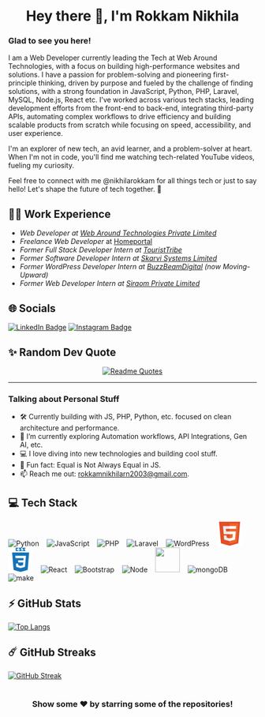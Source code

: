 <h1 align="center">
  <b>Hey there 👋, I'm Rokkam Nikhila</b>
</h1>

<h3>Glad to see you here!</h3>

<!--Profile Views-->
<!--![](https://komarev.com/ghpvc/?username=nikhilarokkam&abbreviated=true)-->

I am a Web Developer currently leading the Tech at Web Around Technologies, with a focus on building high-performance websites and solutions.
I have a passion for problem-solving and pioneering first-principle thinking, driven by purpose and fueled by the challenge of finding solutions, with a strong foundation in JavaScript, Python, PHP, Laravel, MySQL, Node.js, React etc. I've worked across various tech stacks, leading development efforts from the front-end to back-end, integrating third-party APIs, automating complex workflows to drive efficiency and building scalable products from scratch while focusing on speed, accessibility, and user experience.

I'm an explorer of new tech, an avid learner, and a problem-solver at heart. When I'm not in code, you'll find me watching tech-related YouTube videos, fueling my curiosity.

Feel free to connect with me @nikhilarokkam for all things tech or just to say hello! Let's shape the future of tech together. 🌟

## 👩‍💻 Work Experience
- *Web Developer at [Web Around Technologies Private Limited](https://webaround.in/)*
- *Freelance Web Developer* at [Homeportal](https://homeportal.ca/)
- *Former Full Stack Developer Intern at [TouristTribe](https://touristtribe.org/)*   
- *Former Software Developer Intern at [Skarvi Systems Limited](https://skarvisystems.co.uk/)*  
- *Former WordPress Developer Intern at [BuzzBeamDigital](https://www.linkedin.com/company/moving-upward/) (now Moving-Upward)*  
- *Former Web Developer Intern at [Siraom Private Limited](https://wainsy.com/)*

## 🌐 Socials
[![LinkedIn Badge](https://img.shields.io/badge/LinkedIn-0077B5?style=flat&logo=linkedin&logoColor=white)](https://www.linkedin.com/in/nikhila-rokkam-54a817259/)
[![Instagram Badge](https://img.shields.io/badge/Instagram-E4405F?style=flat&logo=instagram&logoColor=white)](https://www.instagram.com/___being__nikki___/?hl=en)
<!--
**nikhilarokkam/nikhilarokkam** is a ✨ _special_ ✨ repository because its `README.md` (this file) appears on your GitHub profile.

Here are some ideas to get you started:

- 🔭 I’m currently working on ...
- 🌱 I’m currently learning ...
- 👯 I’m looking to collaborate on ...
- 🤔 I’m looking for help with ...
- 💬 Ask me about ...
- 📫 How to reach me: ...
- 😄 Pronouns: ...
- ⚡ Fun fact: ...
-->

## ✨ Random Dev Quote
<div align="center">
  <a href="https://github.com/piyushsuthar/github-readme-quotes">
    <img src="https://quotes-github-readme.vercel.app/api?type=horizontal&theme=dark" alt="Readme Quotes" />
  </a>
</div>
<hr>
<h3>Talking about Personal Stuff</h3>
<ul>
  <li>🛠   Currently building with JS, PHP, Python, etc. focused on clean architecture and performance.</li>
  <li>🚀   I’m currently exploring Automation workflows, API Integrations, Gen AI, etc.</li>
  <li>💻   I love diving into new technologies and building cool stuff.</li>
  <li>👾   Fun fact: Equal is Not Always Equal in JS.</li>
  <li>📫   Reach me out: <a href="mailto:rokkamnikhilarn2003@gmail.com">rokkamnikhilarn2003@gmail.com</a>.</li>
</ul>

## 💻 Tech Stack
<div>
 <img src="https://github.com/user-attachments/assets/17c45887-e7a1-4f21-856a-be4b544ca283" title="Python" alt="Python" width="50" height="50"/>&nbsp;&nbsp;&nbsp;
  <img src="https://github.com/user-attachments/assets/91ec3442-71e7-4865-92dc-659ec1e9618a" title="JavaScript" alt="JavaScript" width="50" height="50"/>&nbsp;&nbsp;&nbsp;
  <img src="https://github.com/user-attachments/assets/eeafcf08-ae14-4b7b-8a3d-8eacece655bf" title="PHP" alt="PHP" width="50" height="50"/>&nbsp;&nbsp;&nbsp;
 <img src="https://github.com/user-attachments/assets/fd154078-2379-4fbc-9c65-0b75f4805166" title="Laravel" alt="Laravel" width="50" height="50"/>&nbsp;&nbsp;&nbsp;
  <img src="https://github.com/user-attachments/assets/ac910234-9e39-4d99-a6f2-6cbe8d5d2037" title="WordPress"  alt="WordPress" width="50" height="50"/>&nbsp;&nbsp;&nbsp;
 <img src="https://github.com/devicons/devicon/blob/master/icons/html5/html5-original.svg" title="HTML5" alt="HTML" width="50" height="50"/>&nbsp;&nbsp;&nbsp;
 <img src="https://github.com/devicons/devicon/blob/master/icons/css3/css3-plain-wordmark.svg"  title="CSS3" alt="CSS" width="50" height="50"/>&nbsp;&nbsp;&nbsp;
 <img src="https://cdn.jsdelivr.net/gh/devicons/devicon/icons/react/react-original.svg" title="React" alt="React" width="50" height="50"/>&nbsp;&nbsp;&nbsp;
<!--  <img src="https://github.com/devicons/devicon/blob/master/icons/jquery/jquery-original-wordmark.svg" title="jQuery" alt="jQuery" width="40" height="40"/>&nbsp; -->
 <img src="https://cdn.jsdelivr.net/gh/devicons/devicon@latest/icons/bootstrap/bootstrap-original.svg" title="Bootstrap" alt="Bootstrap" width="50" height="50"/>&nbsp;&nbsp;&nbsp;
 <img src="https://cdn.jsdelivr.net/gh/devicons/devicon/icons/nodejs/nodejs-original.svg" title="Node" alt="Node" width="50" height="50"/>&nbsp;&nbsp;&nbsp;
<!--  <img src="https://cdn.jsdelivr.net/gh/devicons/devicon/icons/express/express-original.svg" width="40" height="40"/>&nbsp; -->
<!--   <img src="https://github.com/devicons/devicon/blob/master/icons/git/git-original-wordmark.svg" title="Git" **alt="Git" width="40" height="40"/>&nbsp; -->
  <img src="https://cdn.jsdelivr.net/gh/devicons/devicon/icons/mysql/mysql-original.svg" width="50" height="50"/>&nbsp;&nbsp;&nbsp;
 <img src="https://github.com/user-attachments/assets/93caf2c1-c8d2-4db1-878f-1ea5c0502004" title="mongoDB"  alt="mongoDB" width="50" height="50"/>&nbsp;&nbsp;&nbsp;
  <img src="https://avatars.githubusercontent.com/u/8357502?s=200&v=4" title="make"  alt="make" width="50" height="50"/>&nbsp;
</div>

## ⚡ GitHub Stats
[![Top Langs](https://github-readme-stats.vercel.app/api/top-langs/?username=nikhilarokkam&layout=compact&theme=vision-friendly-dark)](https://github.com/anuraghazra/github-readme-stats)

## ☄️ GitHub Streaks
[![GitHub Streak](http://github-readme-streak-stats.herokuapp.com?user=nikhilarokkam&theme=dark&background=000000)](https://git.io/streak-stats)

<h1 dir="auto"></h1>
<div align="center">
<h3>Show some ❤️ by starring some of the repositories!</h3>
</div>
